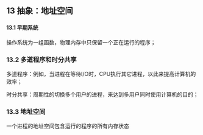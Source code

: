 ## 13 抽象：地址空间

#### 13.1 早期系统

操作系统为一组函数，物理内存中只保留一个正在运行的程序；

### 13.2 多道程序和时分共享

多道程序：例如，当进程在等待I/O时，CPU执行其它进程，以此来提高计算机的效率；

时分共享：周期性的切换多个用户的进程，来达到多用户同时使用计算机的目的；

### 13.3 地址空间

一个进程的地址空间包含运行的程序的所有内存状态